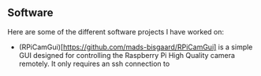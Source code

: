 ## Software

Here are some of the different software projects I have worked on:

- (RPiCamGui)[https://github.com/mads-bisgaard/RPiCamGui] is a simple GUI designed for controlling the Raspberry Pi High Quality camera remotely. It only requires an ssh connection to  

